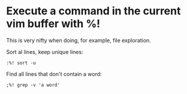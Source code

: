 # Execute a command in the current vim buffer with %!

This is very nifty when doing, for example, file exploration.


Sort al lines, keep unique lines:

```vim
:%! sort -u
```

Find all lines that don't contain a word:

```vim
;%! grep -v 'a word'
```
